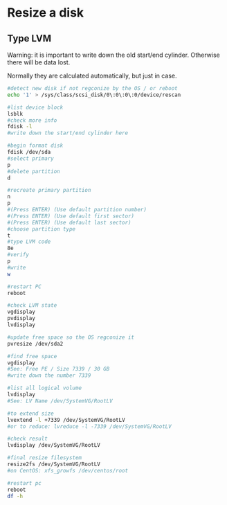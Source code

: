 # Resize a disk

## Type LVM

Warning: it is important to write down the old start/end cylinder. Otherwise there will be data lost.

Normally they are calculated automatically, but just in case.

```bash
#detect new disk if not regconize by the OS / or reboot
echo '1' > /sys/class/scsi_disk/0\:0\:0\:0/device/rescan

#list device block
lsblk
#check more info
fdisk -l
#write down the start/end cylinder here

#begin format disk
fdisk /dev/sda
#select primary
p
#delete partition
d

#recreate primary partition
n
p
#(Press ENTER) (Use default partition number)
#(Press ENTER) (Use default first sector)
#(Press ENTER) (Use default last sector)
#choose partition type
t
#type LVM code
8e
#verify
p
#write
w

#restart PC
reboot

#check LVM state
vgdisplay
pvdisplay
lvdisplay

#update free space so the OS regconize it
pvresize /dev/sda2

#find free space
vgdisplay
#See: Free PE / Size 7339 / 30 GB
#write down the number 7339

#list all logical volume
lvdisplay
#See: LV Name /dev/SystemVG/RootLV

#to extend size
lvextend -l +7339 /dev/SystemVG/RootLV
#or to reduce: lvreduce -l -7339 /dev/SystemVG/RootLV

#check result
lvdisplay /dev/SystemVG/RootLV

#final resize filesystem
resize2fs /dev/SystemVG/RootLV
#on CentOS: xfs_growfs /dev/centos/root

#restart pc
reboot
df -h
```
